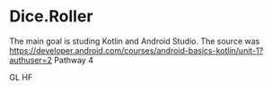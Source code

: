 # Dice.Roller

The main goal is studing Kotlin and Android Studio.
The source was https://developer.android.com/courses/android-basics-kotlin/unit-1?authuser=2
Pathway 4

GL HF

